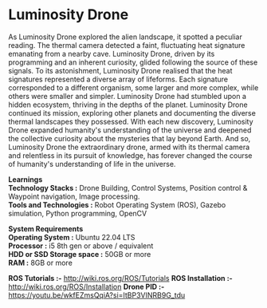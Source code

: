 # Luminosity Drone
As Luminosity Drone explored the alien landscape, it spotted a peculiar reading. The thermal camera detected a faint, fluctuating heat signature emanating from a nearby cave. Luminosity Drone, driven by its programming and an inherent curiosity, glided following the source of these signals. To its astonishment, Luminosity Drone realised that the heat signatures represented a diverse array of lifeforms. Each signature corresponded to a different organism, some larger and more complex, while others were smaller and simpler. Luminosity Drone had stumbled upon a hidden ecosystem, thriving in the depths of the planet. Luminosity Drone continued its mission, exploring other planets and documenting the diverse thermal landscapes they possessed. With each new discovery, Luminosity Drone expanded humanity's understanding of the universe and deepened the collective curiosity about the mysteries that lay beyond Earth. And so, Luminosity Drone the extraordinary drone, armed with its thermal camera and relentless in its pursuit of knowledge, has forever changed the course of humanity's understanding of life in the universe. <br>

**Learnings**<br>
**Technology Stacks :** Drone Building, Control Systems, Position control & Waypoint navigation, Image processing.<br>
**Tools and Technologies :** Robot Operating System (ROS), Gazebo simulation, Python programming, OpenCV <br>

**System Requirements**<br>
**Operating System :** Ubuntu 22.04 LTS<br>
**Processor :** i5 8th gen or above / equivalent<br>
**HDD or SSD Storage space :** 50GB or more<br>
**RAM :** 8GB or more<br>

**ROS Tutorials :-** http://wiki.ros.org/ROS/Tutorials
**ROS Installation :-** http://wiki.ros.org/ROS/Installation
**Drone PID :-** https://youtu.be/wkfEZmsQqiA?si=ItBP3VINRB9G_tdu
